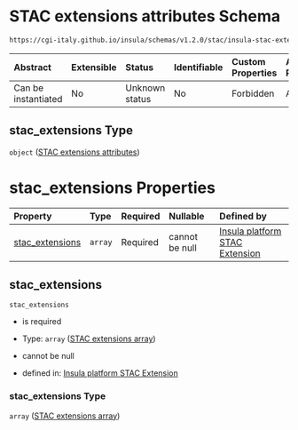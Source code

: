 # STAC extensions attributes Schema

```txt
https://cgi-italy.github.io/insula/schemas/v1.2.0/stac/insula-stac-extension.schema.json#/definitions/stac_extensions
```



| Abstract            | Extensible | Status         | Identifiable | Custom Properties | Additional Properties | Access Restrictions | Defined In                                                                                                   |
| :------------------ | :--------- | :------------- | :----------- | :---------------- | :-------------------- | :------------------ | :----------------------------------------------------------------------------------------------------------- |
| Can be instantiated | No         | Unknown status | No           | Forbidden         | Allowed               | none                | [insula-stac-extension.schema.json\*](schemas/stac/insula-stac-extension.schema.json) |

## stac\_extensions Type

`object` ([STAC extensions attributes](insula-stac-extension-definitions-stac-extensions-attributes.md))

# stac\_extensions Properties

| Property                             | Type    | Required | Nullable       | Defined by                                                                                                                                                                                                                                                                            |
| :----------------------------------- | :------ | :------- | :------------- | :------------------------------------------------------------------------------------------------------------------------------------------------------------------------------------------------------------------------------------------------------------------------------------ |
| [stac\_extensions](#stac_extensions) | `array` | Required | cannot be null | [Insula platform STAC Extension](insula-stac-extension-definitions-stac-extensions-attributes-properties-stac-extensions-array.md) |

## stac\_extensions



`stac_extensions`

* is required

* Type: `array` ([STAC extensions array](insula-stac-extension-definitions-stac-extensions-attributes-properties-stac-extensions-array.md))

* cannot be null

* defined in: [Insula platform STAC Extension](insula-stac-extension-definitions-stac-extensions-attributes-properties-stac-extensions-array.md)

### stac\_extensions Type

`array` ([STAC extensions array](insula-stac-extension-definitions-stac-extensions-attributes-properties-stac-extensions-array.md))
